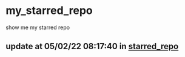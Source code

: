 # my_starred_repo
show me my starred repo

update at 05/02/22 08:17:40 in [starred_repo](./index.html)
---

